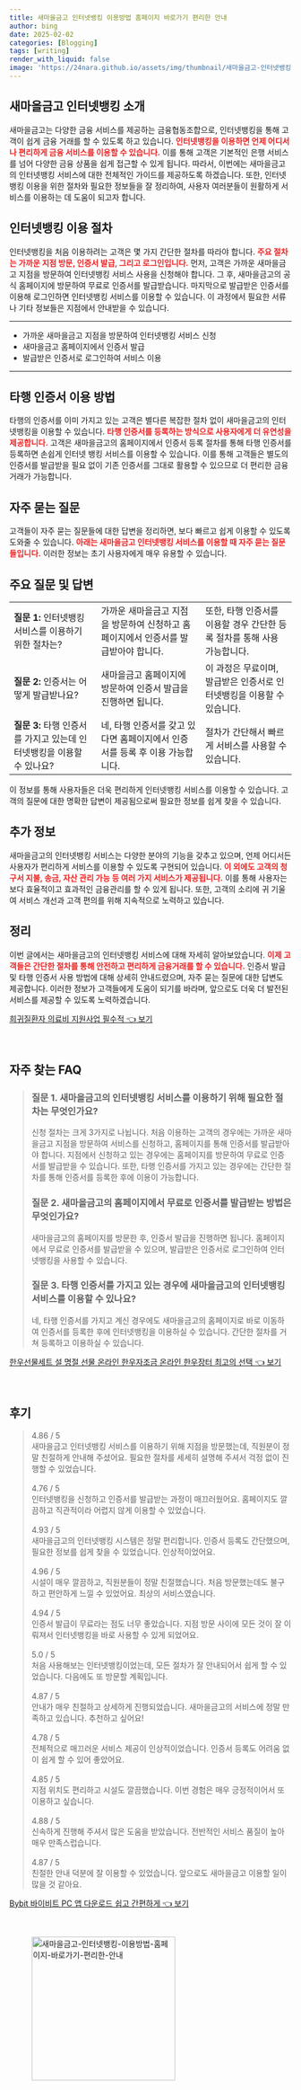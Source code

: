 ```yaml
---
title: 새마을금고 인터넷뱅킹 이용방법 홈페이지 바로가기 편리한 안내
author: bing
date: 2025-02-02
categories: [Blogging]
tags: [writing]
render_with_liquid: false
image: 'https://24nara.github.io/assets/img/thumbnail/새마을금고-인터넷뱅킹-이용방법-홈페이지-바로가기-편리한-안내.webp'
---
```



<h2 id='새마을금고_인터넷뱅킹_소개'>새마을금고 인터넷뱅킹 소개</h2>

<p>새마을금고는 다양한 금융 서비스를 제공하는 금융협동조합으로, 인터넷뱅킹을 통해 고객이 쉽게 금융 거래를 할 수 있도록 하고 있습니다. <b><span style="color: #ee2323;">인터넷뱅킹을 이용하면 언제 어디서나 편리하게 금융 서비스를 이용할 수 있습니다.</span></b> 이를 통해 고객은 기본적인 은행 서비스를 넘어 다양한 금융 상품을 쉽게 접근할 수 있게 됩니다. 따라서, 이번에는 새마을금고의 인터넷뱅킹 서비스에 대한 전체적인 가이드를 제공하도록 하겠습니다. 또한, 인터넷뱅킹 이용을 위한 절차와 필요한 정보들을 잘 정리하여, 사용자 여러분들이 원활하게 서비스를 이용하는 데 도움이 되고자 합니다.</p>

<h2 id='이용절차'>인터넷뱅킹 이용 절차</h2>

<p>인터넷뱅킹을 처음 이용하려는 고객은 몇 가지 간단한 절차를 따라야 합니다. <b><span style="color: #ee2323;">주요 절차는 가까운 지점 방문, 인증서 발급, 그리고 로그인입니다.</span></b> 먼저, 고객은 가까운 새마을금고 지점을 방문하여 인터넷뱅킹 서비스 사용을 신청해야 합니다. 그 후, 새마을금고의 공식 홈페이지에 방문하여 무료로 인증서를 발급받습니다. 마지막으로 발급받은 인증서를 이용해 로그인하면 인터넷뱅킹 서비스를 이용할 수 있습니다. 이 과정에서 필요한 서류나 기타 정보들은 지점에서 안내받을 수 있습니다.</p>

<hr />

<ul>
    <li>가까운 새마을금고 지점을 방문하여 인터넷뱅킹 서비스 신청</li>
    <li>새마을금고 홈페이지에서 인증서 발급</li>
    <li>발급받은 인증서로 로그인하여 서비스 이용</li>
</ul>

<hr />

<h2 id='타행인증서_이용'>타행 인증서 이용 방법</h2>

<p>타행의 인증서를 이미 가지고 있는 고객은 별다른 복잡한 절차 없이 새마을금고의 인터넷뱅킹을 이용할 수 있습니다. <b><span style="color: #ee2323;">타행 인증서를 등록하는 방식으로 사용자에게 더 유연성을 제공합니다.</span></b> 고객은 새마을금고의 홈페이지에서 인증서 등록 절차를 통해 타행 인증서를 등록하면 손쉽게 인터넷 뱅킹 서비스를 이용할 수 있습니다. 이를 통해 고객들은 별도의 인증서를 발급받을 필요 없이 기존 인증서를 그대로 활용할 수 있으므로 더 편리한 금융 거래가 가능합니다.</p>

<h2 id='자주_묻는_질문'>자주 묻는 질문</h2>

<p>고객들이 자주 묻는 질문들에 대한 답변을 정리하면, 보다 빠르고 쉽게 이용할 수 있도록 도와줄 수 있습니다. <b><span style="color: #ee2323;">아래는 새마을금고 인터넷뱅킹 서비스를 이용할 때 자주 묻는 질문들입니다.</span></b> 이러한 정보는 초기 사용자에게 매우 유용할 수 있습니다.</p>

<h2 id='표_형식의_정보'>주요 질문 및 답변</h2>

<table>
    <tr>
        <td><b>질문 1:</b> 인터넷뱅킹 서비스를 이용하기 위한 절차는?</td>
        <td>가까운 새마을금고 지점을 방문하여 신청하고 홈페이지에서 인증서를 발급받아야 합니다.</td>
        <td>또한, 타행 인증서를 이용할 경우 간단한 등록 절차를 통해 사용 가능합니다.</td>
    </tr>
    <tr>
        <td><b>질문 2:</b> 인증서는 어떻게 발급받나요?</td>
        <td>새마을금고 홈페이지에 방문하여 인증서 발급을 진행하면 됩니다.</td>
        <td>이 과정은 무료이며, 발급받은 인증서로 인터넷뱅킹을 이용할 수 있습니다.</td>
    </tr>
    <tr>
        <td><b>질문 3:</b> 타행 인증서를 가지고 있는데 인터넷뱅킹을 이용할 수 있나요?</td>
        <td>네, 타행 인증서를 갖고 있다면 홈페이지에서 인증서를 등록 후 이용 가능합니다.</td>
        <td>절차가 간단해서 빠르게 서비스를 사용할 수 있습니다.</td>
    </tr>
</table>

<p>이 정보를 통해 사용자들은 더욱 편리하게 인터넷뱅킹 서비스를 이용할 수 있습니다. 고객의 질문에 대한 명확한 답변이 제공됨으로써 필요한 정보를 쉽게 찾을 수 있습니다.</p>

<h2 id='추가_정보'>추가 정보</h2>

<p>새마을금고의 인터넷뱅킹 서비스는 다양한 분야의 기능을 갖추고 있으며, 언제 어디서든 사용자가 편리하게 서비스를 이용할 수 있도록 구현되어 있습니다. <b><span style="color: #ee2323;">이 외에도 고객의 청구서 지불, 송금, 자산 관리 가능 등 여러 가지 서비스가 제공됩니다.</span></b> 이를 통해 사용자는 보다 효율적이고 효과적인 금융관리를 할 수 있게 됩니다. 또한, 고객의 소리에 귀 기울여 서비스 개선과 고객 편의를 위해 지속적으로 노력하고 있습니다.</p>

<h2 id='정리'>정리</h2>

<p>이번 글에서는 새마을금고의 인터넷뱅킹 서비스에 대해 자세히 알아보았습니다. <b><span style="color: #ee2323;">이제 고객들은 간단한 절차를 통해 안전하고 편리하게 금융거래를 할 수 있습니다.</span></b> 인증서 발급 및 타행 인증서 사용 방법에 대해 상세히 안내드렸으며, 자주 묻는 질문에 대한 답변도 제공합니다. 이러한 정보가 고객들에게 도움이 되기를 바라며, 앞으로도 더욱 더 발전된 서비스를 제공할 수 있도록 노력하겠습니다.</p>


<p><a class="click-button" title="희귀질환자 의료비 지원사업 필수적" href="https://24nara.github.io/posts/%ED%9D%AC%EA%B7%80%EC%A7%88%ED%99%98%EC%9E%90-%EC%9D%98%EB%A3%8C%EB%B9%84-%EC%A7%80%EC%9B%90%EC%82%AC%EC%97%85-%ED%95%84%EC%88%98%EC%A0%81/" rel="dofollow">희귀질환자 의료비 지원사업 필수적 👈 보기</a></p><br>
<h2 id='자주_찾는_FAQ'>자주 찾는 FAQ</h2>
<div itemscope="" itemtype="https://schema.org/FAQPage"> 
<blockquote> 
<div itemscope="" itemprop="mainEntity" itemtype="https://schema.org/Question"> 
<h3 itemprop="name">질문 1. 새마을금고의 인터넷뱅킹 서비스를 이용하기 위해 필요한 절차는 무엇인가요?</h3> 
<div itemscope="" itemprop="acceptedAnswer" itemtype="https://schema.org/Answer"> 
<span itemprop="text"> 
<p>신청 절차는 크게 3가지로 나뉩니다. 처음 이용하는 고객의 경우에는 가까운 새마을금고 지점을 방문하여 서비스를 신청하고, 홈페이지를 통해 인증서를 발급받아야 합니다. 지점에서 신청하고 있는 경우에는 홈페이지를 방문하여 무료로 인증서를 발급받을 수 있습니다. 또한, 타행 인증서를 가지고 있는 경우에는 간단한 절차를 통해 인증서를 등록한 후에 이용이 가능합니다.</p> 
</span> 
</div> 
</div> 
<div itemscope="" itemprop="mainEntity" itemtype="https://schema.org/Question"> 
<h3 itemprop="name">질문 2. 새마을금고의 홈페이지에서 무료로 인증서를 발급받는 방법은 무엇인가요?</h3> 
<div itemscope="" itemprop="acceptedAnswer" itemtype="https://schema.org/Answer"> 
<span itemprop="text"> 
<p>새마을금고의 홈페이지를 방문한 후, 인증서 발급을 진행하면 됩니다. 홈페이지에서 무료로 인증서를 발급받을 수 있으며, 발급받은 인증서로 로그인하여 인터넷뱅킹을 사용할 수 있습니다.</p> 
</span> 
</div> 
</div> 
<div itemscope="" itemprop="mainEntity" itemtype="https://schema.org/Question"> 
<h3 itemprop="name">질문 3. 타행 인증서를 가지고 있는 경우에 새마을금고의 인터넷뱅킹 서비스를 이용할 수 있나요?</h3> 
<div itemscope="" itemprop="acceptedAnswer" itemtype="https://schema.org/Answer"> 
<span itemprop="text"> 
<p>네, 타행 인증서를 가지고 계신 경우에도 새마을금고의 홈페이지로 바로 이동하여 인증서를 등록한 후에 인터넷뱅킹을 이용하실 수 있습니다. 간단한 절차를 거쳐 등록하고 이용하실 수 있습니다.</p> 
</span> 
</div> 
</div> 
</blockquote> 
</div>
<p><a class="click-button" title="한우선물세트 설 명절 선물 온라인 한우자조금 온라인 한우장터 최고의 선택" href="https://24nara.github.io/posts/%ED%95%9C%EC%9A%B0%EC%84%A0%EB%AC%BC%EC%84%B8%ED%8A%B8-%EC%84%A4-%EB%AA%85%EC%A0%88-%EC%84%A0%EB%AC%BC-%EC%98%A8%EB%9D%BC%EC%9D%B8-%ED%95%9C%EC%9A%B0%EC%9E%90%EC%A1%B0%EA%B8%88-%EC%98%A8%EB%9D%BC%EC%9D%B8-%ED%95%9C%EC%9A%B0%EC%9E%A5%ED%84%B0-%EC%B5%9C%EA%B3%A0%EC%9D%98-%EC%84%A0%ED%83%9D/" rel="dofollow">한우선물세트 설 명절 선물 온라인 한우자조금 온라인 한우장터 최고의 선택 👈 보기</a></p><br>
<h2 id='후기'>후기</h2>
<div itemscope itemtype="https://schema.org/Product">
  <blockquote>
  <div itemprop="review" itemscope itemtype="https://schema.org/Review">
      <div itemprop="reviewRating" itemscope itemtype="https://schema.org/Rating"> <span itemprop="ratingValue">4.86</span> / <span itemprop="bestRating">5</span> </div>
      <span itemprop="reviewBody">새마을금고 인터넷뱅킹 서비스를 이용하기 위해 지점을 방문했는데, 직원분이 정말 친절하게 안내해 주셨어요. 필요한 절차를 세세히 설명해 주셔서 걱정 없이 진행할 수 있었습니다.</span>
  </div>
  <br>
  <div itemprop="review" itemscope itemtype="https://schema.org/Review">
      <div itemprop="reviewRating" itemscope itemtype="https://schema.org/Rating"> <span itemprop="ratingValue">4.76</span> / <span itemprop="bestRating">5</span> </div>
      <span itemprop="reviewBody">인터넷뱅킹을 신청하고 인증서를 발급받는 과정이 매끄러웠어요. 홈페이지도 깔끔하고 직관적이라 어렵지 않게 이용할 수 있었습니다.</span>
  </div>
  <br>
  <div itemprop="review" itemscope itemtype="https://schema.org/Review">
      <div itemprop="reviewRating" itemscope itemtype="https://schema.org/Rating"> <span itemprop="ratingValue">4.93</span> / <span itemprop="bestRating">5</span> </div>
      <span itemprop="reviewBody">새마을금고의 인터넷뱅킹 시스템은 정말 편리합니다. 인증서 등록도 간단했으며, 필요한 정보를 쉽게 찾을 수 있었습니다. 인상적이었어요.</span>
  </div>
  <br>
  <div itemprop="review" itemscope itemtype="https://schema.org/Review">
      <div itemprop="reviewRating" itemscope itemtype="https://schema.org/Rating"> <span itemprop="ratingValue">4.96</span> / <span itemprop="bestRating">5</span> </div>
      <span itemprop="reviewBody">시설이 매우 깔끔하고, 직원분들이 정말 친절했습니다. 처음 방문했는데도 불구하고 편안하게 느낄 수 있었어요. 최상의 서비스였습니다.</span>
  </div>
  <br>
  <div itemprop="review" itemscope itemtype="https://schema.org/Review">
      <div itemprop="reviewRating" itemscope itemtype="https://schema.org/Rating"> <span itemprop="ratingValue">4.94</span> / <span itemprop="bestRating">5</span> </div>
      <span itemprop="reviewBody">인증서 발급이 무료라는 점도 너무 좋았습니다. 지점 방문 사이에 모든 것이 잘 이뤄져서 인터넷뱅킹을 바로 사용할 수 있게 되었어요.</span>
  </div>
  <br>
  <div itemprop="review" itemscope itemtype="https://schema.org/Review">
      <div itemprop="reviewRating" itemscope itemtype="https://schema.org/Rating"> <span itemprop="ratingValue">5.0</span> / <span itemprop="bestRating">5</span> </div>
      <span itemprop="reviewBody">처음 사용해보는 인터넷뱅킹이었는데, 모든 절차가 잘 안내되어서 쉽게 할 수 있었습니다. 다음에도 또 방문할 계획입니다.</span>
  </div>
  <br>
  <div itemprop="review" itemscope itemtype="https://schema.org/Review">
      <div itemprop="reviewRating" itemscope itemtype="https://schema.org/Rating"> <span itemprop="ratingValue">4.87</span> / <span itemprop="bestRating">5</span> </div>
      <span itemprop="reviewBody">안내가 매우 친절하고 상세하게 진행되었습니다. 새마을금고의 서비스에 정말 만족하고 있습니다. 추천하고 싶어요!</span>
  </div>
  <br>
  <div itemprop="review" itemscope itemtype="https://schema.org/Review">
      <div itemprop="reviewRating" itemscope itemtype="https://schema.org/Rating"> <span itemprop="ratingValue">4.78</span> / <span itemprop="bestRating">5</span> </div>
      <span itemprop="reviewBody">전체적으로 매끄러운 서비스 제공이 인상적이었습니다. 인증서 등록도 어려움 없이 쉽게 할 수 있어 좋았어요.</span>
  </div>
  <br>
  <div itemprop="review" itemscope itemtype="https://schema.org/Review">
      <div itemprop="reviewRating" itemscope itemtype="https://schema.org/Rating"> <span itemprop="ratingValue">4.85</span> / <span itemprop="bestRating">5</span> </div>
      <span itemprop="reviewBody">지점 위치도 편리하고 시설도 깔끔했습니다. 이번 경험은 매우 긍정적이어서 또 이용하고 싶습니다.</span>
  </div>
  <br>
  <div itemprop="review" itemscope itemtype="https://schema.org/Review">
      <div itemprop="reviewRating" itemscope itemtype="https://schema.org/Rating"> <span itemprop="ratingValue">4.88</span> / <span itemprop="bestRating">5</span> </div>
      <span itemprop="reviewBody">신속하게 진행해 주셔서 많은 도움을 받았습니다. 전반적인 서비스 품질이 높아 매우 만족스럽습니다.</span>
  </div>
  <br>
  <div itemprop="review" itemscope itemtype="https://schema.org/Review">
      <div itemprop="reviewRating" itemscope itemtype="https://schema.org/Rating"> <span itemprop="ratingValue">4.87</span> / <span itemprop="bestRating">5</span> </div>
      <span itemprop="reviewBody">친절한 안내 덕분에 잘 이용할 수 있었습니다. 앞으로도 새마을금고 이용할 일이 많을 것 같아요.</span>
  </div>
  </blockquote>
</div>
<p><a class="click-button" title="Bybit 바이비트 PC 앱 다운로드 쉽고 간편하게" href="https://24nara.github.io/posts/Bybit-%EB%B0%94%EC%9D%B4%EB%B9%84%ED%8A%B8-PC-%EC%95%B1-%EB%8B%A4%EC%9A%B4%EB%A1%9C%EB%93%9C-%EC%89%BD%EA%B3%A0-%EA%B0%84%ED%8E%B8%ED%95%98%EA%B2%8C/" rel="dofollow">Bybit 바이비트 PC 앱 다운로드 쉽고 간편하게 👈 보기</a></p><br>
<figure class="image"><img src="https://24nara.github.io/assets/img/thumbnail/새마을금고-인터넷뱅킹-이용방법-홈페이지-바로가기-편리한-안내.webp" alt="새마을금고-인터넷뱅킹-이용방법-홈페이지-바로가기-편리한-안내" width="256" height="256"></figure>